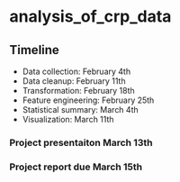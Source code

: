 # analysis_of_crp_data

## Timeline

- Data collection: February 4th 
- Data cleanup: February 11th
- Transformation: February 18th
- Feature engineering: February 25th
- Statistical summary: March 4th
- Visualization: March 11th

### Project presentaiton March 13th
### Project report due March 15th 
